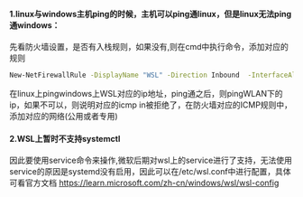 #### 1.linux与windows主机ping的时候，主机可以ping通linux，但是linux无法ping通windows：

先看防火墙设置，是否有入栈规则，如果没有,则在cmd中执行命令，添加对应的规则
```cmd
New-NetFirewallRule -DisplayName "WSL" -Direction Inbound  -InterfaceAlias "vEthernet (WSL)"  -Action Allow
```
在linux上pingwindows上WSL对应的ip地址，ping通之后，则pingWLAN下的ip，如果不可以，则说明对应的icmp in被拒绝了，在防火墙对应的ICMP规则中，添加对应的网络(公用或者专用)



#### 2.WSL上暂时不支持systemctl

因此要使用service命令来操作,微软后期对wsl上的service进行了支持，无法使用
service的原因是systemd没有启用，因此可以在/etc/wsl.conf中进行配置，具体可看官方文档
https://learn.microsoft.com/zh-cn/windows/wsl/wsl-config

